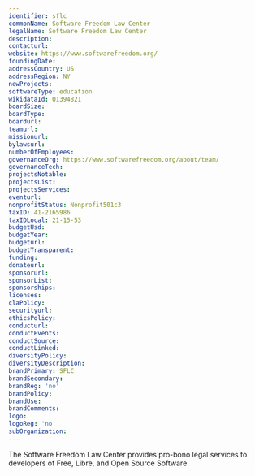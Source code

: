 ```yaml
---
identifier: sflc
commonName: Software Freedom Law Center
legalName: Software Freedom Law Center
description:
contacturl:
website: https://www.softwarefreedom.org/
foundingDate:
addressCountry: US
addressRegion: NY
newProjects:
softwareType: education
wikidataId: Q1394821
boardSize:
boardType:
boardurl:
teamurl:
missionurl:
bylawsurl:
numberOfEmployees:
governanceOrg: https://www.softwarefreedom.org/about/team/
governanceTech:
projectsNotable:
projectsList:
projectsServices:
eventurl:
nonprofitStatus: Nonprofit501c3
taxID: 41-2165986
taxIDLocal: 21-15-53
budgetUsd:
budgetYear:
budgeturl:
budgetTransparent:
funding:
donateurl:
sponsorurl:
sponsorList:
sponsorships:
licenses:
claPolicy:
securityurl:
ethicsPolicy:
conducturl:
conductEvents:
conductSource:
conductLinked:
diversityPolicy:
diversityDescription:
brandPrimary: SFLC
brandSecondary:
brandReg: 'no'
brandPolicy:
brandUse:
brandComments:
logo:
logoReg: 'no'
subOrganization:
---
```


The Software Freedom Law Center provides pro-bono legal services to developers of Free, Libre, and Open Source Software.
